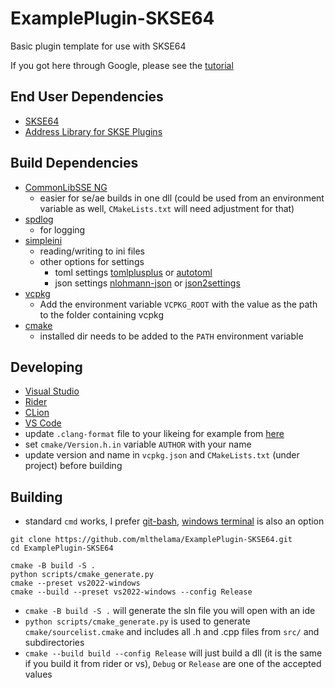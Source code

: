 # ExamplePlugin-SKSE64
Basic plugin template for use with SKSE64

If you got here through Google, please see the [tutorial](https://github.com/Ryan-rsm-McKenzie/CommonLibSSE/wiki)

## End User Dependencies
* [SKSE64](https://skse.silverlock.org/)
* [Address Library for SKSE Plugins](https://www.nexusmods.com/skyrimspecialedition/mods/32444)

## Build Dependencies
* [CommonLibSSE NG](https://github.com/CharmedBaryon/CommonLibSSE-NG) 
  - easier for se/ae builds in one dll (could be used from an environment variable as well, `CMakeLists.txt` will need adjustment for that)
* [spdlog](https://github.com/gabime/spdlog) 
  - for logging
* [simpleini](https://github.com/brofield/simpleini) 
  - reading/writing to ini files
  - other options for settings
    - toml settings [tomlplusplus](https://github.com/marzer/tomlplusplus) or [autotoml](https://github.com/Ryan-rsm-McKenzie/AutoTOML)
    - json settings [nlohmann-json](https://github.com/nlohmann/json) or [json2settings](https://github.com/Ryan-rsm-McKenzie/Json2Settings)
* [vcpkg](https://github.com/microsoft/vcpkg) 
  - Add the environment variable `VCPKG_ROOT` with the value as the path to the folder containing vcpkg
* [cmake](https://cmake.org) 
  - installed dir needs to be added to the `PATH` environment variable

## Developing
* [Visual Studio](https://visualstudio.microsoft.com/)
* [Rider](https://www.jetbrains.com/rider/)
* [CLion](https://www.jetbrains.com/clion/)
* [VS Code](https://code.visualstudio.com/)
* update `.clang-format` file to your likeing for example from [here](https://zed0.co.uk/clang-format-configurator/)
* set `cmake/Version.h.in` variable `AUTHOR` with your name
* update version and name in `vcpkg.json` and `CMakeLists.txt` (under project) before building


## Building
* standard `cmd` works, I prefer [git-bash](https://gitforwindows.org/), [windows terminal](https://github.com/microsoft/terminal) is also an option
```
git clone https://github.com/mlthelama/ExamplePlugin-SKSE64.git
cd ExamplePlugin-SKSE64

cmake -B build -S .
python scripts/cmake_generate.py 
cmake --preset vs2022-windows
cmake --build --preset vs2022-windows --config Release
```
* `cmake -B build -S .` will generate the sln file you will open with an ide
* `python scripts/cmake_generate.py` is used to generate `cmake/sourcelist.cmake` and includes all .h and .cpp files from `src/` and subdirectories
* `cmake --build build --config Release` will just build a dll (it is the same if you build it from rider or vs), `Debug` or `Release` are one of the accepted values
